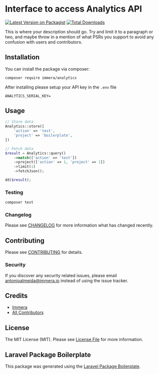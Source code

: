 # Interface to access Analytics API

[![Latest Version on Packagist](https://img.shields.io/packagist/v/immera/analytics.svg?style=flat-square)](https://packagist.org/packages/immera/analytics)
[![Total Downloads](https://img.shields.io/packagist/dt/immera/analytics.svg?style=flat-square)](https://packagist.org/packages/immera/analytics)

This is where your description should go. Try and limit it to a paragraph or two, and maybe throw in a mention of what PSRs you support to avoid any confusion with users and contributors.

## Installation

You can install the package via composer:

```bash
composer require immera/analytics
```

After installing please setup your API key in the `.env` file

```env
ANALYTICS_SERIAL_KEY=
```

## Usage

```php
// Store data
Analytics::store([
    'action' => 'test',
    'project' => 'boilerplate',
])
```

```php
// Fetch data
$result = Analytics::query()
    ->match(['action' => 'test'])
    ->project(['action' => 1, 'project' => 1])
    ->limit(1)
    ->fetchJson();

dd($result);
```

### Testing

```bash
composer test
```

### Changelog

Please see [CHANGELOG](CHANGELOG.md) for more information what has changed recently.

## Contributing

Please see [CONTRIBUTING](CONTRIBUTING.md) for details.

### Security

If you discover any security related issues, please email antonioalmeida@immera.io instead of using the issue tracker.

## Credits

-   [Immera](https://github.com/immera)
-   [All Contributors](../../contributors)

## License

The MIT License (MIT). Please see [License File](LICENSE.md) for more information.

## Laravel Package Boilerplate

This package was generated using the [Laravel Package Boilerplate](https://laravelpackageboilerplate.com).
